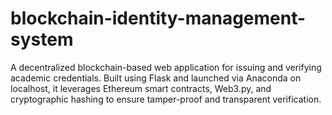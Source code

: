 # blockchain-identity-management-system
A decentralized blockchain-based web application for issuing and verifying academic credentials. Built using Flask and launched via Anaconda on localhost, it leverages Ethereum smart contracts, Web3.py, and cryptographic hashing to ensure tamper-proof and transparent verification.
